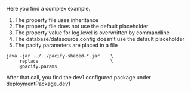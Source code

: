 Here you find a complex example. 

1. The property file uses inheritance
1. The property file does not use the default placeholder
1. The property value for log.level is overwritten by commandline
1. The database/datasource.config doesn't use the default placeholder
1. The pacify parameters are placed in a file

<b></b>

    java -jar ../../pacify-shaded-*.jar    \  
         replace                           \
         @pacify.params
   
After that call, you find the dev1 configured package under deploymentPackage_dev1
  
   
